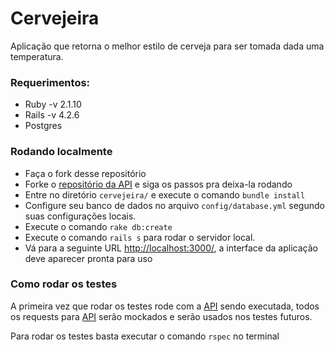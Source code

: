 # Cervejeira

Aplicação que retorna o melhor estilo de cerveja para ser tomada dada uma temperatura.

### Requerimentos:

* Ruby -v 2.1.10
* Rails -v 4.2.6
* Postgres

### Rodando localmente

* Faça o fork desse repositório
* Forke o [repositório da API](https://github.com/juhhcarmona/cervejeira_api) e siga os passos pra deixa-la rodando
* Entre no diretório `cervejeira/` e execute o comando `bundle install`
* Configure seu banco de dados no arquivo `config/database.yml` segundo suas configurações locais.
* Execute o comando `rake db:create`
* Execute o comando `rails s` para rodar o servidor local.
* Vá para a seguinte URL [http://localhost:3000/](http://localhost:3000/), a interface da aplicação deve aparecer pronta para uso


### Como rodar os testes

A primeira vez que rodar os testes rode com a [API](https://github.com/juhhcarmona/cervejeira_api) sendo executada, todos os requests para [API](https://github.com/juhhcarmona/cervejeira_api) serão mockados e serão usados nos testes futuros.

Para rodar os testes basta executar o comando `rspec` no terminal

